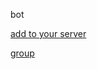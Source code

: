 bot

[add to your server](https://discord.com/oauth2/authorize?client_id=1359741518264401962&permissions=2147510336&integration_type=0&scope=bot+applications.commands)

[group](https://discord.gg/CA6mS8tChw)